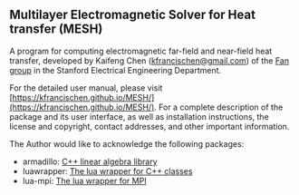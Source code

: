 ## **M**ultilayer **E**lectromagnetic **S**olver for **H**eat transfer (MESH)

A program for computing electromagnetic far-field and near-field heat transfer, developed
by Kaifeng Chen (<kfrancischen@gmail.com>) of the
[Fan group](http://web.stanford.edu/group/fan/) in the Stanford Electrical Engineering Department.

For the detailed user manual, please visit [https://kfrancischen.github.io/MESH/](https://kfrancischen.github.io/MESH/). For a complete
description of the package and its user interface, as well as
installation instructions, the license and copyright, contact
addresses, and other important information.

The Author would like to acknowledge the following packages:
* armadillo: [C++ linear algebra library](http://arma.sourceforge.net/)
* luawrapper: [The lua wrapper for C++ classes](https://bitbucket.org/alexames/luawrapper/src)
* lua-mpi: [The lua wrapper for MPI](https://github.com/jzrake/lua-mpi)